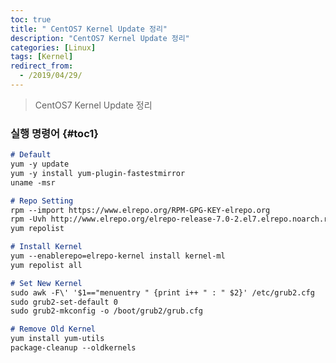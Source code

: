 ```yaml
---
toc: true
title: " CentOS7 Kernel Update 정리"
description: "CentOS7 Kernel Update 정리"
categories: [Linux]
tags: [Kernel]
redirect_from:
  - /2019/04/29/
---
```


> CentOS7 Kernel Update 정리

### 실행 명령어 {#toc1}

```md
# Default
yum -y update
yum -y install yum-plugin-fastestmirror
uname -msr

# Repo Setting
rpm --import https://www.elrepo.org/RPM-GPG-KEY-elrepo.org
rpm -Uvh http://www.elrepo.org/elrepo-release-7.0-2.el7.elrepo.noarch.rpm
yum repolist

# Install Kernel
yum --enablerepo=elrepo-kernel install kernel-ml
yum repolist all

# Set New Kernel
sudo awk -F\' '$1=="menuentry " {print i++ " : " $2}' /etc/grub2.cfg
sudo grub2-set-default 0
sudo grub2-mkconfig -o /boot/grub2/grub.cfg

# Remove Old Kernel
yum install yum-utils
package-cleanup --oldkernels
```

[^1]: This is a footnote.

[kramdown]: https://kramdown.gettalong.org/
[My Blog]: https://marindie.github.io